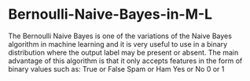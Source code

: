 # Bernoulli-Naive-Bayes-in-M-L
The Bernoulli Naive Bayes is one of the variations of the Naive Bayes algorithm in machine learning and it is very useful to use in a binary distribution where the output label may be present or absent.  The main advantage of this algorithm is that it only accepts features in the form of binary values such as:  True or False Spam or Ham Yes or No 0 or 1
